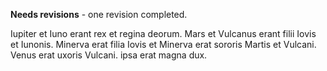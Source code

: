 **Needs revisions** - one revision completed.

Iupiter et Iuno erant rex et regina deorum.
Mars et Vulcanus erant filii Iovis et Iunonis. 
Minerva erat filia Iovis et Minerva erat sororis Martis et Vulcani. 
Venus erat uxoris Vulcani.
ipsa erat magna dux. 
